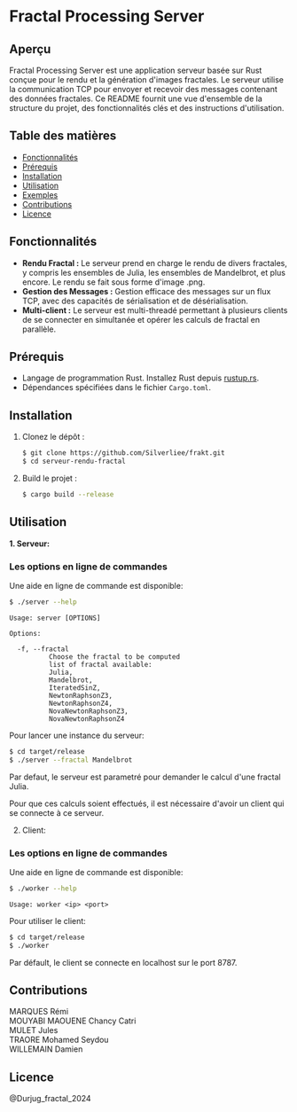 # Fractal Processing Server

## Aperçu

Fractal Processing Server est une application serveur basée sur Rust conçue pour le rendu et la génération d'images fractales. Le serveur utilise la communication TCP pour envoyer et recevoir des messages contenant des données fractales. Ce README fournit une vue d'ensemble de la structure du projet, des fonctionnalités clés et des instructions d'utilisation.

## Table des matières

- [Fonctionnalités](#fonctionnalités)
- [Prérequis](#prérequis)
- [Installation](#installation)
- [Utilisation](#utilisation)
- [Exemples](#exemples)
- [Contributions](#contributions)
- [Licence](#licence)

## Fonctionnalités

- **Rendu Fractal :** Le serveur prend en charge le rendu de divers fractales, y compris les ensembles de Julia, les ensembles de Mandelbrot, et plus encore. Le rendu se fait sous forme d'image .png.
- **Gestion des Messages :** Gestion efficace des messages sur un flux TCP, avec des capacités de sérialisation et de désérialisation.
- **Multi-client :** Le serveur est multi-threadé permettant à plusieurs clients de se connecter en simultanée et opérer les calculs de fractal en parallèle.

## Prérequis

- Langage de programmation Rust. Installez Rust depuis [rustup.rs](https://rustup.rs/).
- Dépendances spécifiées dans le fichier `Cargo.toml`.

## Installation

1. Clonez le dépôt :

   ```bash
   $ git clone https://github.com/Silverliee/frakt.git
   $ cd serveur-rendu-fractal
   ```

2. Build le projet :
   ```bash
   $ cargo build --release
   ```

## Utilisation

**1. Serveur:**

### Les options en ligne de commandes

Une aide en ligne de commande est disponible:

```bash
$ ./server --help
```

```
Usage: server [OPTIONS]

Options:

  -f, --fractal
          Choose the fractal to be computed
          list of fractal available:
          Julia,
          Mandelbrot,
          IteratedSinZ,
          NewtonRaphsonZ3,
          NewtonRaphsonZ4,
          NovaNewtonRaphsonZ3,
          NovaNewtonRaphsonZ4
```

Pour lancer une instance du serveur:

```bash
$ cd target/release
$ ./server --fractal Mandelbrot
```

Par defaut, le serveur est parametré pour demander le calcul d'une fractal Julia.

Pour que ces calculs soient effectués, il est nécessaire d'avoir un client qui se connecte à ce serveur.

2. Client:

### Les options en ligne de commandes

Une aide en ligne de commande est disponible:

```bash
$ ./worker --help
```

```
Usage: worker <ip> <port>
```

Pour utiliser le client:

```bash
$ cd target/release
$ ./worker
```

Par défault, le client se connecte en localhost sur le port 8787.

## Contributions

MARQUES Rémi  
MOUYABI MAOUENE Chancy Catri  
MULET Jules  
TRAORE Mohamed Seydou  
WILLEMAIN Damien

## Licence

@Durjug_fractal_2024

